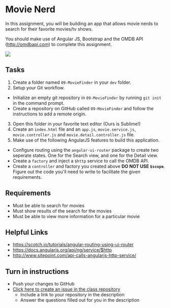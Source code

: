 # Movie Nerd

In this assignment, you will be building an app that allows movie nerds to search for their favorite movies/tv shows.

You should make use of Angular JS, Bootstrap and the OMDB API (http://omdbapi.com) to complete this assignment.

<img src="http://i.imgur.com/ebody6P.png" /> 

## Tasks
1. Create a folder named `09-MovieFinder` in your `dev` folder.
2. Setup your Git workflow.
  - Initialize an empty git repository in `09-MovieFinder` by running `git init` in the command prompt.
  - Create a repository on GitHub called `09-MovieFinder` and follow the instructions to add a remote origin.
3. Open this folder in your favorite text editor (Ours is Sublime!)
4. Create an `index.html` file and an `app.js`, `movie.service.js`, `movie.controller.js` and `movie.detail.controller.js` file.
5. Make use of the following AngularJS features to build this application.
  - Configure routing using the `angular-ui-router` package to create two seperate states. One for the Search view, and one for the Detail view.
  - Create a `factory` and inject a `$http` service to call the OMDB API.
  - Create a `controller` and factory you created above **DO NOT USE `$scope`**. Figure out the code you'll need to write to facilitate the given requirements.
  
## Requirements
* Must be able to search for movies
* Must show results of the search for the movies
* Must be able to view more information for a particular movie

## Helpful Links
* https://scotch.io/tutorials/angular-routing-using-ui-router
* https://docs.angularjs.org/api/ng/service/$http
* http://www.sitepoint.com/api-calls-angularjs-http-service/

## Turn in instructions
* Push your changes to GitHub 
* [Click here to create an issue in the class repository](https://github.com/OriginCodeAcademy/2016-CW-FallCohort/issues/new?title=09-MovieNerd&body=1.%20Where%20can%20I%20find%20your%20repository%3F%0D%0A%0D%0A%0D%0A%0D%0A2.%20Did%20you%20complete%20any%20of%20the%20extras%3F)
	* Include a link to your repository in the description
	* Answer the questions filled out for you in the description
